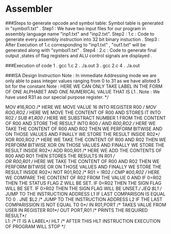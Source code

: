 # Assembler

###Steps to generate opcode and symbol table:
Symbol table is generated in "symbol1.txt" . 
Step1 :	We have two input files for our program in assembly language name "inp1.txt" and "inp2.txt".
Step2 : 1.c : Code to generate every assembly instruction into 32 bit binary instuction .
Step3 : After Execution of 1.c corresponding to "inp1.txt" , "out1.txt" will be generated along with "symbol1.txt" .
Step4 :	2.c : Code to generate final output ,states of flag registers and ALU control signals are displayed .

###Execution of code
1 . gcc 1.c
2 . ./a.out
3 . gcc 2.c
4 . ./a.out

###ISA Design Instruction
Note : In immediate Addressing mode we are only able to pass integer values ranging from 0 to 31 as we have alloted 5 bit for the constant
Note : HERE WE CAN ONLY TAKE LABEL IN THE FORM OF ONE ALPHABET  AND ONE NUMERICAL VALUE THAT IS L1 .
Note : We have used R31 as our special purpose register. */

MOV #16,ROO  /* HERE WE MOVE VALUE 16 INTO REGISTER R00 */
MOV ROO,RO2  /* HERE WE MOVE THE CONTENT OF R00 AND STORES IT INTO R02 */
SUB #1,R00   /* HERE WE SUBSTRACT NUMBER 1 FROM THE CONTENT OF R00 AND 	STORE THE RESULT INTO R00 */
AND R00,RO2  /* HERE WE TAKE THE CONTENT OF R00 AND R02 THEN WE PERFORM  BITWISE AND ON THOSE VALUES AND FINALLY WE STORE THE 			RESULT INSIDE R02*/ 
XOR R00,RO2  /* HERE WE TAKE THE CONTENT OF R00 AND R02 THEN WE PERFORM  BITWISE XOR ON THOSE VALUES AND FINALLY WE STORE THE 			RESULT INSIDE R02*/ 
ADD R00,R01  /* HERE WE ADD THE CONTENTS OF R00 AND RO1 THEN STORES THE RESULTS IN R01 */                   
OR R00,R01   /* HERE WE TAKE THE CONTENT OF R00 AND R02 THEN WE PERFORM  BITWISE OR ON THOSE VALUES AND FINALLY WE STORE THE 			RESULT INSIDE R02*/
NOT R01,R02  /* R01 = !R02 */
CMP #00,R02  /* HERE WE COMPARE THE CONTENT OF R02 FROM THE VALUE 0 AND 
		IF 0=R02 THEN THE STATUS FLAG Z WILL BE SET.
		IF 0<R02  THEN THE SIGN FLAG WILL BE SET.
		IF 0>R02   THEN THE SIGN FLAG WILL BE UNSET.*/
JEQ $L1      /* JUMP TO THE INSTRUCTION ADDRESS L1 IF LAST COMPARISON IS EQUAL TO 0 .
JNE $L2      /* JUMP TO THE INSTRUCTION ADDRESS L2 IF THE LAST COMPARISSION IS NOT EQUAL TO 0*/
IN R01,PORT  /* TAKES VALUE FROM USER IN REGISTER R01*/
OUT PORT,R01 /* PRINTS THE REQUIRED RESULT*/		
L1:          /* IT IS A LABEL*/
HLT          /* AFTER THIS HLT INSTRUCTION EXECUTION OF PROGRAM WILL STOP */
